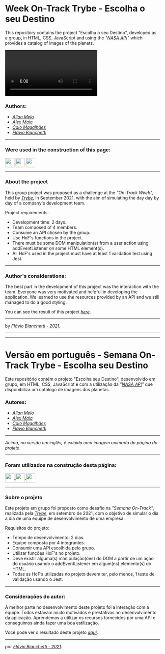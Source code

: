 #  Week On-Track Trybe -  Escolha o seu Destino

This repository contains the project "Escolha o seu Destino", developed as a group, in HTML, CSS, JavaScript and using the _"[NASA API](https://api.nasa.gov/)"_ which provides a catalog of images of the planets.

![flavio-bianchetti-nasa-api-project](nasa-api-project.mov)

### Authors:

- _[Allan Melo](https://github.com/allanMslv/)_
- _[Alex Maia](https://github.com/alxedv)_
- _[Caio Magalhães](https://github.com/CaioMagalhaesPinheiro)_
- _[Flávio Bianchetti](https://www.linkedin.com/in/flaviobianchetti/)_

---

### Were used in the construction of this page:

<section>
  <a
    href="https://developer.mozilla.org/en-US/docs/Web/HTML"
    target="_blank">
    <img
      align="center"
      height="30"
      src="https://img.shields.io/badge/HTML5-E34F26?style=for-the-badge&logo=html5&logoColor=white"
    />
  </a>
  <a
    href="https://developer.mozilla.org/en-US/docs/Web/CSS"
    target="_blank">
    <img
      align="center"
      height="30"
      src="https://img.shields.io/badge/CSS-239120?&style=for-the-badge&logo=css3&logoColor=white"
    />
  </a>
  <a href="https://developer.mozilla.org/en-US/docs/Web/JavaScript" target="_blank">
    <img
      align="center"
      height="30"
      src="https://img.shields.io/badge/JavaScript-F7DF1E?style=for-the-badge&logo=javascript&logoColor=black"
      target="_blank"
    />
  </a>
</section>

---

### About the project

This group project was proposed as a challenge at the _"On-Track Week"_, held by _[Trybe](https://www.betrybe.com)_, in September 2021, with the aim of simulating the day day by day of a company's development team.

Project requirements:
- Development time: 2 days.
- Team composed of 4 members.
- Consume an API chosen by the group.
- Use HoF's functions in the project.
- There must be some DOM manipulation(s) from a user action using addEventListener on some HTML element(s).
- All HoF's used in the project must have at least 1 validation test using Jest.

---
### Author's considerations:

The best part in the development of this project was the interaction with the team. Everyone was very motivated and helpful in developing the application. We learned to use the resources provided by an API and we still managed to do a good styling.

You can see the result of this project _[here](https://nasa-api-project.surge.sh/)_.

---

by _[Flávio Bianchetti - 2021](https://github.com/flavio-bianchetti)_.

---
---

# Versão em português - Semana On-Track Trybe - Escolha seu Destino

Este repositório contém o projeto "Escolha seu Destino", desenvolvido em grupo, em HTML, CSS, JavaScript e com a utilização da _"[NASA API](https://api.nasa.gov/)"_ que disponibiliza um catálogo de imagens dos planetas.

### Autores:

- _[Allan Melo](https://github.com/allanMslv/)_
- _[Alex Maia](https://github.com/alxedv)_
- _[Caio Magalhães](https://github.com/CaioMagalhaesPinheiro)_
- _[Flávio Bianchetti](https://www.linkedin.com/in/flaviobianchetti/)_

---



_Acima, na versão em inglês, é exibida uma imagem animada da página do projeto._

---
### Foram utilizados na construção desta página:


<section>
  <a
    href="https://developer.mozilla.org/en-US/docs/Web/HTML"
    target="_blank">
    <img
      align="center"
      height="30"
      src="https://img.shields.io/badge/HTML5-E34F26?style=for-the-badge&logo=html5&logoColor=white"
    />
  </a>
  <a
    href="https://developer.mozilla.org/en-US/docs/Web/CSS"
    target="_blank">
    <img
      align="center"
      height="30"
      src="https://img.shields.io/badge/CSS-239120?&style=for-the-badge&logo=css3&logoColor=white"
    />
  </a>
  <a href="https://developer.mozilla.org/en-US/docs/Web/JavaScript" target="_blank">
    <img
      align="center"
      height="30"
      src="https://img.shields.io/badge/JavaScript-F7DF1E?style=for-the-badge&logo=javascript&logoColor=black"
      target="_blank"
    />
  </a>
</section>

---
### Sobre o projeto

Este projeto em grupo foi proposto como desafio na _"Semana On-Track"_, realizada pela _[Trybe](https://www.betrybe.com)_, em setembro de 2021, com o objetivo de simular o dia a dia de uma equipe de desenvolvimento de uma empresa.

Requisitos do projeto:
- Tempo de desenvolvimento: 2 dias.
- Equipe composta por 4 integrantes.
- Consumir uma API escolhida pelo grupo.
- Utilizar funções HoF's no projeto.
- Deve existir alguma(s) manipulação(ões) do DOM a partir de um ação do usuário usando o addEventListener em algum(ns) elemento(s) do HTML.
- Todas as HoF’s utilizadas no projeto devem ter, pelo menos, 1 teste de validação usando o Jest.

---
### Considerações do autor:

A melhor parte no desenvolvimento deste projeto foi a interação com a equipe. Todos estavam muito motivados e prestativos no desenvolvimento da aplicação. Aprendemos a utilizar os recursos fornecidos por uma API e conseguimos ainda fazer uma boa estilização.

Você pode ver o resultado deste projeto _[aqui](https://nasa-api-project.surge.sh/)_.

---

por _[Flávio Bianchetti - 2021](https://github.com/flavio-bianchetti)_.
